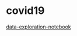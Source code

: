 # covid19
[data-exploration-notebook](https://nbviewer.jupyter.org/github/abtkod/covid19/blob/master/data-exploration.ipynb)
